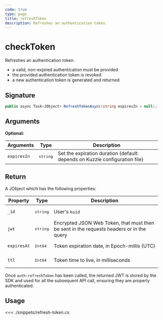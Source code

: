 ```yaml
---
code: true
type: page
title: refreshToken
description: Refreshes an authentication token.
---
```


# checkToken

Refreshes an authentication token.

- a valid, non-expired authentication must be provided
- the provided authentication token is revoked
- a new authentication token is generated and returned


## Signature

```csharp
public async Task<JObject> RefreshTokenAsync(string expiresIn = null);
```

## Arguments

**Optional:**

| Arguments   | Type              | Description                                                                 |
|-------------|-------------------|-----------------------------------------------------------------------------|
| `expiresIn` | <pre>string</pre> | Set the expiration duration (default: depends on Kuzzle configuration file) |

## Return

A JObject which has the following properties:

| Property    | Type              | Description                                                                              |
|-------------|-------------------|------------------------------------------------------------------------------------------|
| `_id`       | <pre>string</pre> | User's `kuid`                                                                            |
| `jwt`       | <pre>string</pre> | Encrypted JSON Web Token, that must then be sent in the requests headers or in the query |
| `expiresAt` | <pre>Int64</pre>  | Token expiration date, in Epoch-millis (UTC)                                             |
| `ttl`       | <pre>Int64</pre>  | Token time to live, in milliseconds                                                      |

Once `auth:refreshToken` has been called, the returned JWT is stored by the SDK and used for all the subsequent API call, ensuring they are properly authenticated.

## Usage

<<< ./snippets/refresh-token.cs